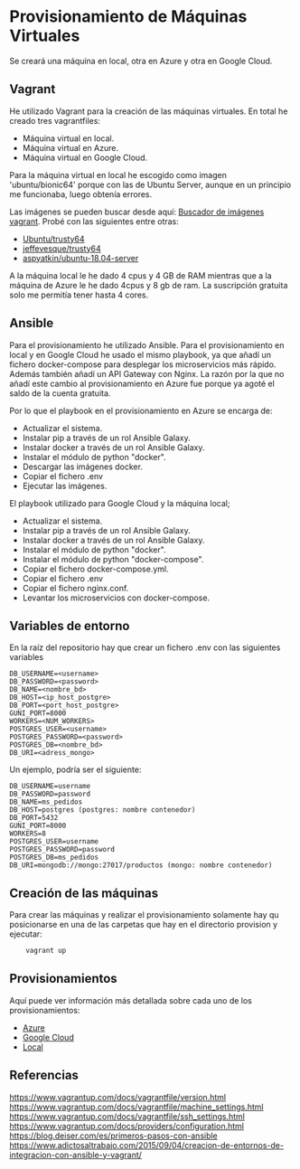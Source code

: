 # Provisionamiento de Máquinas Virtuales

Se creará una máquina en local, otra en Azure y otra en Google Cloud. 

## Vagrant

He utilizado Vagrant para la creación de las máquinas virtuales. En total he creado
tres vagrantfiles:

- Máquina virtual en local.
- Máquina virtual en Azure.
- Máquina virtual en Google Cloud.

Para la máquina virtual en local he escogido como imagen 'ubuntu/bionic64' porque
con las de Ubuntu Server, aunque en un principio me funcionaba, luego obtenía errores.

Las imágenes se pueden buscar desde aquí: [Buscador de imágenes vagrant](https://app.vagrantup.com/boxes/search).
Probé con las siguientes entre otras:

- [Ubuntu/trusty64](https://app.vagrantup.com/ubuntu/boxes/trusty64)
- [jeffevesque/trusty64](https://app.vagrantup.com/jeff1evesque/boxes/trusty64)
- [aspyatkin/ubuntu-18.04-server](https://app.vagrantup.com/jeff1evesque/boxes/trusty64)

A la máquina local le he dado 4 cpus y 4 GB de RAM mientras que a la máquina de Azure
le he dado 4cpus y 8 gb de ram. La suscripción gratuita solo me permitía tener hasta 4 cores.


## Ansible

Para el provisionamiento he utilizado Ansible. Para el provisionamiento en local y en Google Cloud
he usado el mismo playbook, ya que añadí un fichero docker-compose para desplegar los microservicios
más rápido. Además también añadí un API Gateway con Nginx. La razón por la que no añadí este
cambio al provisionamiento en Azure fue porque ya agoté el saldo de la cuenta gratuita.

Por lo que el playbook en el provisionamiento en Azure se encarga de:

- Actualizar el sistema.
- Instalar pip a través de un rol Ansible Galaxy.
- Instalar docker a través de un rol Ansible Galaxy.
- Instalar el módulo de python "docker".
- Descargar las imágenes docker.
- Copiar el fichero .env
- Ejecutar las imágenes.

El playbook utilizado para Google Cloud y la máquina local;

- Actualizar el sistema.
- Instalar pip a través de un rol Ansible Galaxy.
- Instalar docker a través de un rol Ansible Galaxy.
- Instalar el módulo de python "docker".
- Instalar el módulo de python "docker-compose".
- Copiar el fichero docker-compose.yml.
- Copiar el fichero .env
- Copiar el fichero nginx.conf.
- Levantar los microservicios con docker-compose.

## Variables de entorno

En la raíz del repositorio hay que crear un fichero .env con las siguientes variables

```
DB_USERNAME=<username>
DB_PASSWORD=<password>
DB_NAME=<nombre_bd>
DB_HOST=<ip_host_postgre>
DB_PORT=<port_host_postgre>
GUNI_PORT=8000
WORKERS=<NUM_WORKERS>
POSTGRES_USER=<username>
POSTGRES_PASSWORD=<password>
POSTGRES_DB=<nombre_bd>
DB_URI=<adress_mongo>
```


Un ejemplo, podría ser el siguiente:

```
DB_USERNAME=username
DB_PASSWORD=password
DB_NAME=ms_pedidos
DB_HOST=postgres (postgres: nombre contenedor)
DB_PORT=5432
GUNI_PORT=8000
WORKERS=8
POSTGRES_USER=username
POSTGRES_PASSWORD=password
POSTGRES_DB=ms_pedidos
DB_URI=mongodb://mongo:27017/productos (mongo: nombre contenedor)
```


## Creación de las máquinas

Para crear las máquinas y realizar el provisionamiento solamente hay qu posicionarse en una de las carpetas
que hay en el directorio provision y ejecutar:

```bash
    vagrant up
```

## Provisionamientos

Aquí puede ver información más detallada sobre cada uno de los provisionamientos:

- [Azure](/doc/provisionAzure.md)
- [Google Cloud](/doc/provisionGoogle.md)
- [Local](/doc/provisionLocal.md)

## Referencias

https://www.vagrantup.com/docs/vagrantfile/version.html  
https://www.vagrantup.com/docs/vagrantfile/machine_settings.html  
https://www.vagrantup.com/docs/vagrantfile/ssh_settings.html  
https://www.vagrantup.com/docs/providers/configuration.html  
https://blog.deiser.com/es/primeros-pasos-con-ansible  
https://www.adictosaltrabajo.com/2015/09/04/creacion-de-entornos-de-integracion-con-ansible-y-vagrant/  
